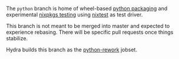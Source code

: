 The ``python`` branch is home of wheel-based [python
packaging](./pkgs/development/python-wheels/) and experimental
[nixpkgs testing](./tests) using
[nixtest](https://github.com/chaoflow/nixtest) as test driver.

This branch is not meant to be merged into master and expected to
experience rebasing. There will be specific pull requests once things
stabilize.

Hydra builds this branch as the
[python-rework](http://hydra.nixos.org/jobset/nixpkgs/python-rework)
jobset.